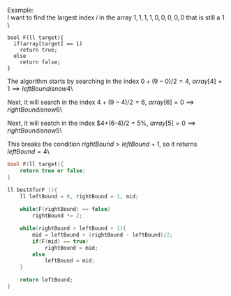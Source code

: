Example: \
I want to find the largest index $i$ in the array $1, 1, 1, 1, 0, 0, 0, 0, 0$ that is still a $1$ \

```
bool F(ll target){
  if(array[target] == 1)
    return true;
  else
    return false;
}
```
The algorithm starts by searching in the index $0+(9-0)/2 = 4$, $array[4] = 1 \implies leftBound is now 4$\

Next, it will search in the index $4+(9-4)/2 = 6$, $array[6] = 0 \implies rightBound is now 6$\

Next, it will seatch in the index $4+(6-4)/2 = 5%, $array[5] = 0 \implies rightBound is now 5$\

This breaks the condition $rightBound > leftBound + 1$, so it returns $leftBound = 4$\

```c++
bool F(ll target){
    return true or false;
}

ll bestXforF (){
    ll leftBound = 0, rightBound = 1, mid;
    
    while(F(rightBound) == false)
        rightBound *= 2;

    while(rightBound > leftBound + 1){
        mid = leftBound + (rightBound - leftBound)/2;
        if(F(mid) == true)
            rightBound = mid;
        else    
            leftBound = mid;
    }

    return leftBound;
}

```
